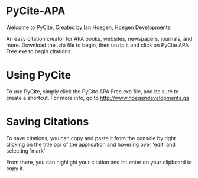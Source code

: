 # PyCite-APA
Welcome to PyCite, Created by Ian Hoegen, Hoegen Developments.

An easy citation creator for APA books, websites, newspapers, journals, and more.
Download the .zip file to begin, then unzip it and click on PyCite APA Free.exe to begin citations.
# Using PyCite
To use PyCite, simply click  the PyCite APA Free.exe file, and be sure to create a shortcut.
For more info, go to http://www.hoegendevelopments.ga
# Saving Citations
To save citations, you can copy and paste it from the console by right clicking on the title bar of the application and 
hovering over 'edit' and selecting 'mark'

From there, you can highlight your citation and hit enter on your clipboard to copy it.
